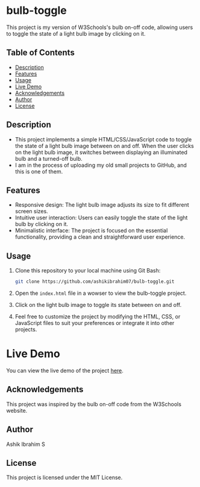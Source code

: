 # bulb-toggle

This project is my version of W3Schools's bulb on-off code, allowing users to toggle the state of a light bulb image by clicking on it.

## Table of Contents

- [Description](#description)
- [Features](#features)
- [Usage](#usage)
- [Live Demo](#live-demo)
- [Acknowledgements](#acknowledgements)
- [Author](#author)
- [License](#license)

## Description

- This project implements a simple HTML/CSS/JavaScript code to toggle the state of a light bulb image between on and off. When the user clicks on the light bulb image, it switches between displaying an illuminated bulb and a turned-off bulb.
- I am in the process of uploading my old small projects to GitHub, and this is one of them.
## Features

- Responsive design: The light bulb image adjusts its size to fit different screen sizes.
- Intuitive user interaction: Users can easily toggle the state of the light bulb by clicking on it.
- Minimalistic interface: The project is focused on the essential functionality, providing a clean and straightforward user experience.

## Usage

1. Clone this repository to your local machine using Git Bash:

   ```bash
   git clone https://github.com/ashikibrahim07/bulb-toggle.git
   ```
   
2. Open the `index.html` file in a wowser to view the bulb-toggle project.
3. Click on the light bulb image to toggle its state between on and off.
4. Feel free to customize the project by modifying the HTML, CSS, or JavaScript files to suit your preferences or integrate it into other projects.

# Live Demo

You can view the live demo of the project [here](https://ashikibrahim07.github.io/bulb-toggle/).


## Acknowledgements

This project was inspired by the bulb on-off code from the W3Schools website.

## Author

Ashik Ibrahim S


## License

This project is licensed under the MIT License.
